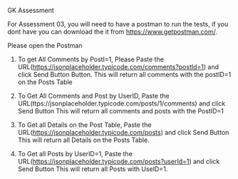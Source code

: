 GK Assessment



For Assessment 03, you will need to have a postman to run the tests, if you dont have you can download the it from https://www.getpostman.com/.

Please open the Postman

1. To get All Comments by PostI=1, Please Paste the URL(https://jsonplaceholder.typicode.com/comments?postId=1) and click Send Button Button.
This will return all comments with the postID=1 on the Posts Table 


2. To Get All Comments and Post by UserID, Paste the URL(ttps://jsonplaceholder.typicode.com/posts/1/comments) and click Send Button
This will return all comments and posts with the PostID=1

3. To Get all Details on the Post Table, Paste the URL(https://jsonplaceholder.typicode.com/posts) and click Send Button
This will return all Details on the Posts Table.


4. To Get all Posts by UserID=1, Paste the URL(https://jsonplaceholder.typicode.com/posts?userId=1) and click Send Button
This will return all Posts with UseID=1.
